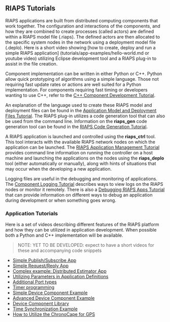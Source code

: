 ## RIAPS Tutorials

RIAPS applications are built from distributed computing components that work together.  The configuration and interactions of the components, and how they are combined to create processes (called actors) are defined within a RIAPS model file (.riaps).  The defined actors are then allocated to the specific system nodes in the network using a deployment model file (.deplo).  Here is a short video showing [how to create, deploy and run a simple RIAPS application]
(tutorials/app-examples/hello-world.md or youtube video) utilizing Eclipse development tool and a RIAPS plug-in to assist in the file creation.

Component implementation can be written in either Python or C++.  Python allow quick prototyping of algorithms using a simple language.  Those not requiring fast update rates or actions are well suited for a Python implementation.  For components requiring fast timing or developers wanting to use C++, refer to the [C++ Component Development Tutorial](https://github.com/RIAPS/riaps-core/wiki).

An explanation of the language used to create these RIAPS model and deployment files can be found in the [Application Model and Deployment Files Tutorial](tutorials/models.md).  The RIAPS plug-in utilizes a code generation tool that can also be used from the command line.  Information on the **riaps_gen** code generation tool can be found in the [RIAPS Code Generation Tutorial](https://github.com/RIAPS/riaps-pycom/tree/master/src/riaps/gen/README.md).

A RIAPS application is launched and controlled using the **riaps_ctrl** tool.  This tool interacts with the available RIAPS network nodes on which the application can be launched.  The [RIAPS Application Management Tutorial](tutorials/launch.md) provides command line information on running the controller on a host machine and launching the applications on the nodes using the **riaps_deplo** tool (either automatically or manually), along with hints of situations that may occur when the developing a new application.

Logging files are useful in the debugging and monitoring of applications.  The [Component Logging Tutorial](tutorials/logging.md) describes ways to view logs on the RIAPS nodes or monitor it remotely. There is also a [Debugging RIAPS Apps Tutorial](tutorials/debug.md) that can provide information on different ways to debug an application during development or when something goes wrong.

### Application Tutorials

Here is a set of videos describing different features of the RIAPS platform and how they can be utilized in application development.  When possible both a Python and C++ implementation will be available.  

>NOTE:  YET TO BE DEVELOPED:  expect to have a short videos for these and accompanying code snippets

* [Simple Publish/Subscribe App](tutorials/app-examples/pub-sub.md)
* [Simple Request/Reply App](tutorials/app-examples/req-rep.md)
* [Complex example: Distributed Estimator App](tutorials/app-examples/complex-app.md)
* [Utilizing Parameters in Application Definitions](tutorials/app-examples/parameters-app.md)
* [Additional Port types](tutorials/app-examples/other-ports.md)
* [Timer programming](tutorials/app-examples/timer-app.md)
* [Simple Device Component Example](tutorials/app-examples/simple-device.md)
* [Advanced Device Component Example](tutorials/app-examples/multithread-device.md)
* [Device Component Library](tutorials/app-examples/device-library.md)
* [Time Synchronization Example](tutorials/app-examples/time-sync.md)
* [How to Utilize the ChronoCape for GPS](tutorials/app-examples/chronocape.md)
